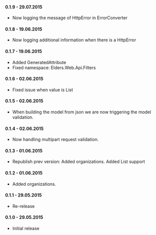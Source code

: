 #### 0.1.9 - 29.07.2015
* Now logging the message of HttpError in ErrorConverter

#### 0.1.8 - 19.06.2015
* Now logging additional information when there is a HttpError

#### 0.1.7 - 19.06.2015
* Added GeneratedAttribute
* Fixed namespace: Elders.Web.Api.Filters

#### 0.1.6 - 02.06.2015
* Fixed issue when value is List<Guid>

#### 0.1.5 - 02.06.2015
* When building the model from json we are now triggering the model validation.

#### 0.1.4 - 02.06.2015
* Now handling multipart request validation. 

#### 0.1.3 - 01.06.2015
* Republish prev version: Added organizations. Added List<Guid> support

#### 0.1.2 - 01.06.2015
* Added organizations.

#### 0.1.1 - 29.05.2015
* Re-release

#### 0.1.0 - 29.05.2015
* Initial release